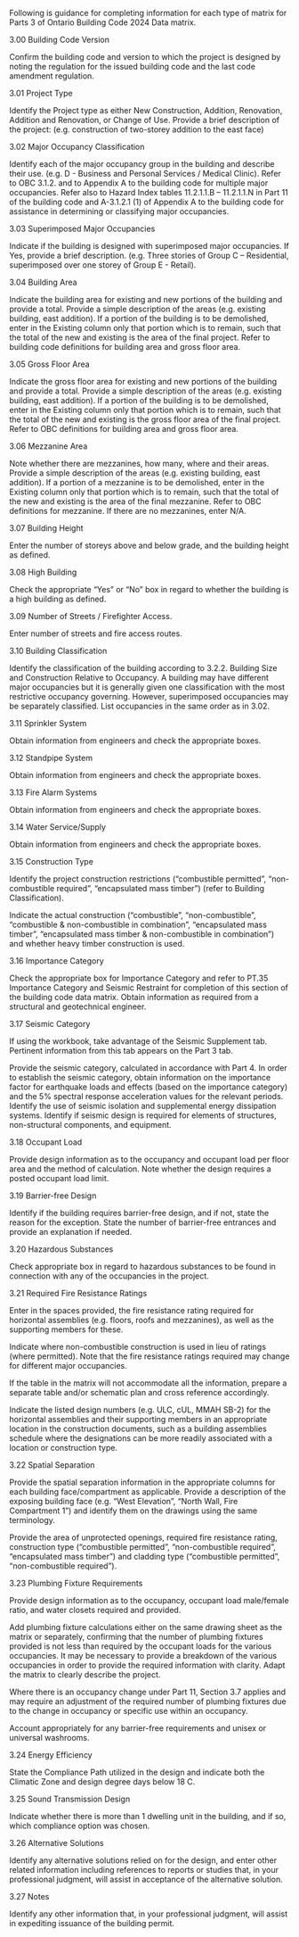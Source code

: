 Following is guidance for completing information for each type of matrix for
Parts 3 of Ontario Building Code 2024 Data matrix.

3.00 Building Code Version

Confirm the building code and version to which the project is designed by noting the regulation for the issued
building code and the last code amendment regulation.

3.01 Project Type

Identify the Project type as either New Construction, Addition, Renovation, Addition and Renovation, or
Change of Use. Provide a brief description of the project: (e.g. construction of two-storey addition to the east
face)

3.02 Major Occupancy Classification

Identify each of the major occupancy group in the building and describe their use. (e.g. D - Business and
Personal Services / Medical Clinic). Refer to OBC 3.1.2. and to Appendix A to the building code for multiple
major occupancies. Refer also to Hazard Index tables 11.2.1.1.B – 11.2.1.1.N in Part 11 of the building code
and A-3.1.2.1 (1) of Appendix A to the building code for assistance in determining or classifying major
occupancies.

3.03 Superimposed Major Occupancies

Indicate if the building is designed with superimposed major occupancies. If Yes, provide a brief description.
(e.g. Three stories of Group C – Residential, superimposed over one storey of Group E - Retail).

3.04 Building Area

Indicate the building area for existing and new portions of the building and provide a total. Provide a simple
description of the areas (e.g. existing building, east addition). If a portion of the building is to be demolished,
enter in the Existing column only that portion which is to remain, such that the total of the new and existing is
the area of the final project. Refer to building code definitions for building area and gross floor area.

3.05 Gross Floor Area

Indicate the gross floor area for existing and new portions of the building and provide a total. Provide a simple
description of the areas (e.g. existing building, east addition). If a portion of the building is to be demolished,
enter in the Existing column only that portion which is to remain, such that the total of the new and existing is
the gross floor area of the final project. Refer to OBC definitions for building area and gross floor area.

3.06 Mezzanine Area

Note whether there are mezzanines, how many, where and their areas. Provide a simple description of the
areas (e.g. existing building, east addition). If a portion of a mezzanine is to be demolished, enter in the
Existing column only that portion which is to remain, such that the total of the new and existing is the area of
the final mezzanine. Refer to OBC definitions for mezzanine. If there are no mezzanines, enter N/A.

3.07 Building Height

Enter the number of storeys above and below grade, and the building height as defined.

3.08 High Building

Check the appropriate “Yes” or “No” box in regard to whether the building is a high building as defined.

3.09 Number of Streets / Firefighter Access.

Enter number of streets and fire access routes.

3.10 Building Classification

Identify the classification of the building according to 3.2.2. Building Size and Construction Relative to
Occupancy. A building may have different major occupancies but it is generally given one classification with
the most restrictive occupancy governing. However, superimposed occupancies may be separately classified.
List occupancies in the same order as in 3.02.

3.11 Sprinkler System

Obtain information from engineers and check the appropriate boxes.

3.12  Standpipe System

Obtain information from engineers and check the appropriate boxes.

3.13  Fire Alarm Systems

Obtain information from engineers and check the appropriate boxes.

3.14  Water Service/Supply

Obtain information from engineers and check the appropriate boxes.

3.15 Construction Type

Identify the project construction restrictions (“combustible permitted”, “non-combustible required”,
“encapsulated mass timber”) (refer to Building Classification).

Indicate the actual construction (“combustible”, “non-combustible”, “combustible & non-combustible in
combination”, “encapsulated mass timber”, “encapsulated mass timber & non-combustible in combination”)
and whether heavy timber construction is used.

3.16 Importance Category

Check the appropriate box for Importance Category and refer to PT.35 Importance Category and Seismic
Restraint for completion of this section of the building code data matrix. Obtain information as required from a
structural and geotechnical engineer.

3.17 Seismic Category

If using the workbook, take advantage of the Seismic Supplement tab. Pertinent information from this tab
appears on the Part 3 tab.

Provide the seismic category, calculated in accordance with Part 4. In order to establish the seismic category,
obtain information on the importance factor for earthquake loads and effects (based on the importance
category) and the 5% spectral response acceleration values for the relevant periods. Identify the use of
seismic isolation and supplemental energy dissipation systems. Identify if seismic design is required for
elements of structures, non-structural components, and equipment.

3.18 Occupant Load

Provide design information as to the occupancy and occupant load per floor area and the method of
calculation. Note whether the design requires a posted occupant load limit.

3.19 Barrier-free Design

Identify if the building requires barrier-free design, and if not, state the reason for the exception. State the
number of barrier-free entrances and provide an explanation if needed.

3.20 Hazardous Substances

Check appropriate box in regard to hazardous substances to be found in connection with any of the
occupancies in the project.

3.21 Required Fire Resistance Ratings

Enter in the spaces provided, the fire resistance rating required for horizontal assemblies (e.g. floors, roofs
and mezzanines), as well as the supporting members for these.

Indicate where non-combustible construction is used in lieu of ratings (where permitted). Note that the fire
resistance ratings required may change for different major occupancies.

If the table in the matrix will not accommodate all the information, prepare a separate table and/or schematic
plan and cross reference accordingly.

Indicate the listed design numbers (e.g. ULC, cUL, MMAH SB-2) for the horizontal assemblies and their
supporting members in an appropriate location in the construction documents, such as a building assemblies
schedule where the designations can be more readily associated with a location or construction type.

3.22 Spatial Separation

Provide the spatial separation information in the appropriate columns for each building face/compartment as
applicable. Provide a description of the exposing building face (e.g. “West Elevation”, “North Wall, Fire
Compartment 1”) and identify them on the drawings using the same terminology.

Provide the area of unprotected openings, required fire resistance rating, construction type (“combustible
permitted”, “non-combustible required”, “encapsulated mass timber”) and cladding type (“combustible
permitted”, “non-combustible required”).

3.23 Plumbing Fixture Requirements

Provide design information as to the occupancy, occupant load male/female ratio, and water closets required
and provided.

Add plumbing fixture calculations either on the same drawing sheet as the matrix or separately, confirming
that the number of plumbing fixtures provided is not less than required by the occupant loads for the various
occupancies. It may be necessary to provide a breakdown of the various occupancies in order to provide the
required information with clarity. Adapt the matrix to clearly describe the project.

Where there is an occupancy change under Part 11, Section 3.7 applies and may require an adjustment of
the required number of plumbing fixtures due to the change in occupancy or specific use within an occupancy.

Account appropriately for any barrier-free requirements and unisex or universal washrooms.

3.24 Energy Efficiency

State the Compliance Path utilized in the design and indicate both the Climatic Zone and design degree days
below 18 C.

3.25 Sound Transmission Design

Indicate whether there is more than 1 dwelling unit in the building, and if so, which compliance option was
chosen.

3.26 Alternative Solutions

Identify any alternative solutions relied on for the design, and enter other related information including
references to reports or studies that, in your professional judgment, will assist in acceptance of the alternative
solution.

3.27 Notes

Identify any other information that, in your professional judgment, will assist in expediting issuance of the
building permit.

